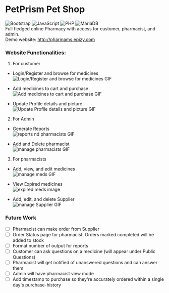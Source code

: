 # PetPrism Pet Shop 
![Bootstrap](https://img.shields.io/badge/bootstrap-%23563D7C.svg?style=for-the-badge&logo=bootstrap&logoColor=white)
![JavaScript](https://img.shields.io/badge/javascript-%23323330.svg?style=for-the-badge&logo=javascript&logoColor=%23F7DF1E)
![PHP](https://img.shields.io/badge/php-%23777BB4.svg?style=for-the-badge&logo=php&logoColor=white)
![MariaDB](https://img.shields.io/badge/MariaDB-003545?style=for-the-badge&logo=mariadb&logoColor=white)  
Full fledged online Pharmacy with access for customer, pharmacist, and admin.  
Demo website: http://pharmams.epizy.com  

### Website Functionalities:
1. For customer
- Login/Register and browse for medicines  
![Login/Register and browse for medicines GIF](/readmeAssets/registerNdSearch.gif)  

- Add medicines to cart and purchase  
![Add medicines to cart and purchase GIF](/readmeAssets/cartNdPurchase.gif)  

- Update Profile details and picture  
![Update Profile details and picture GIF](/readmeAssets/updateProfile.gif)  


2. For Admin
- Generate Reports  
![reports nd pharmacists GIF](/readmeAssets/genReport.gif)  

- Add and Delete pharmacist  
![manage pharmacists GIF](/readmeAssets/managePharma.gif)  

3. For pharmacists
- Add, view, and edit medicines  
![manage meds GIF](/readmeAssets/manageMeds.gif)  

- View Expired medicines  
![expired meds image](/readmeAssets/exp.png)  

- Add, edit, and delete Supplier  
![manage Supplier GIF](/readmeAssets/manageSupp.gif)  

### Future Work
- [ ] Pharmacist can make order from Supplier  
- [ ] Order Status page for pharmacist. Orders marked completed will be added to stock  
- [ ] Format number of output for reports  
- [ ] Customer can ask questions on a medicine (will appear under Public Questions)
- [ ] Pharmacist will get notified of unanswered questions and can answer them
- [ ] Admin will have pharmacist view mode
- [ ] Add timestamp to purchase so they're accurately ordered within a single day's purchase-history
